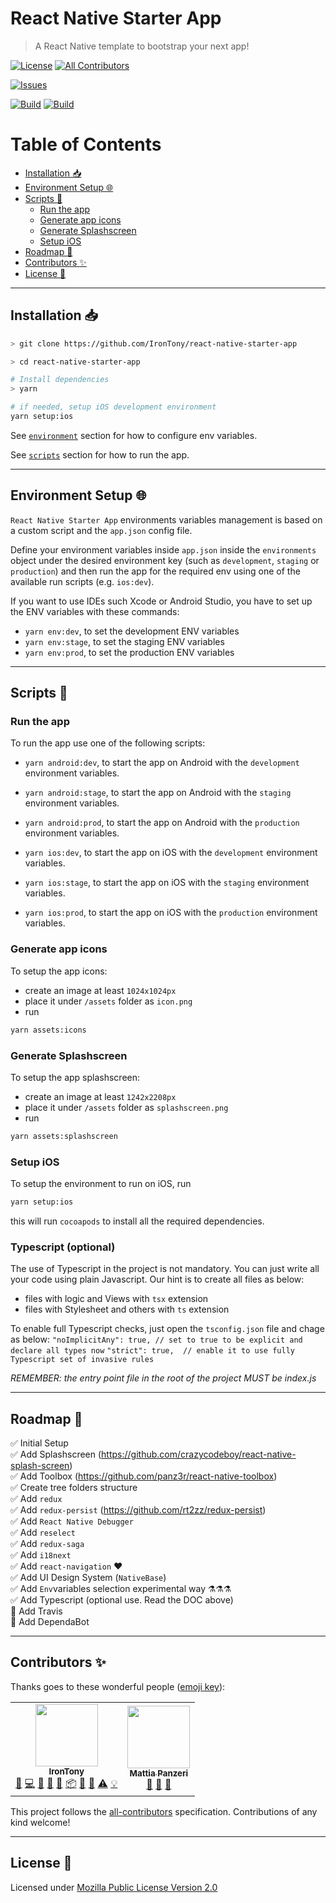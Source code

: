 # React Native Starter App <!-- omit in toc -->
> A React Native template to bootstrap your next app!

[![License](https://img.shields.io/github/license/IronTony/react-native-starter-app)](LICENSE)<!-- ALL-CONTRIBUTORS-BADGE:START - Do not remove or modify this section -->
[![All Contributors](https://img.shields.io/badge/all_contributors-2-screen.svg?style=flat)](#contributors-:sparkles:)
<!-- ALL-CONTRIBUTORS-BADGE:END -->

[![Issues](https://img.shields.io/github/issues/IronTony/react-native-starter-app.svg)](https://github.com/IronTony/react-native-starter-app/issues)

[![Build](https://img.shields.io/badge/iOS%20Tested-success-brightgreen.svg)](https://github.com/IronTony/react-native-starter-app)
[![Build](https://img.shields.io/badge/Android%20Tested-success-brightgreen.svg)](https://github.com/IronTony/react-native-starter-app)

# Table of Contents <!-- omit in toc -->
- [Installation :inbox_tray:](#installation-inbox_tray)
- [Environment Setup :globe_with_meridians:](#environment-setup-globe_with_meridians)
- [Scripts :wrench:](#scripts-wrench)
  - [Run the app](#run-the-app)
  - [Generate app icons](#generate-app-icons)
  - [Generate Splashscreen](#generate-splashscreen)
  - [Setup iOS](#setup-ios)
- [Roadmap :running:](#roadmap-running)
- [Contributors :sparkles:](#contributors-sparkles)
- [License :scroll:](#license-scroll)

---

## Installation :inbox_tray:

```bash
> git clone https://github.com/IronTony/react-native-starter-app

> cd react-native-starter-app

# Install dependencies
> yarn

# if needed, setup iOS development environment
yarn setup:ios
```

See [`environment`](#environment-setup-:globe_with_meridians:) section for how to configure env variables.

See [`scripts`](#scripts-:wrench:) section for how to run the app.

---

## Environment Setup :globe_with_meridians:

`React Native Starter App` environments variables management is based on a custom script and the `app.json` config file.

Define your environment variables inside `app.json` inside the `environments` object under the desired
environment key (such as `development`, `staging` or `production`) and then run the app for the required env 
using one of the available run scripts (e.g. `ios:dev`).

If you want to use IDEs such Xcode or Android Studio, you have to set up the ENV variables with these commands:
- `yarn env:dev`, to set the development ENV variables
- `yarn env:stage`, to set the staging ENV variables
- `yarn env:prod`, to set the production ENV variables

---

## Scripts :wrench:

### Run the app

To run the app use one of the following scripts:

- `yarn android:dev`, to start the app on Android with the `development` environment variables.
- `yarn android:stage`, to start the app on Android with the `staging` environment variables.
- `yarn android:prod`, to start the app on Android with the `production` environment variables.

- `yarn ios:dev`, to start the app on iOS with the `development` environment variables.
- `yarn ios:stage`, to start the app on iOS with the `staging` environment variables.
- `yarn ios:prod`, to start the app on iOS with the `production` environment variables.

### Generate app icons

To setup the app icons:

- create an image at least `1024x1024px`
- place it under `/assets` folder as `icon.png`
- run

```sh
yarn assets:icons
```

### Generate Splashscreen

To setup the app splashscreen:

- create an image at least `1242x2208px`
- place it under `/assets` folder as `splashscreen.png`
- run

```sh
yarn assets:splashscreen
```

### Setup iOS

To setup the environment to run on iOS, run

```sh
yarn setup:ios
```

this will run `cocoapods` to install all the required dependencies.


### Typescript (optional)

The use of Typescript in the project is not mandatory.
You can just write all your code using plain Javascript.
Our hint is to create all files as below:
 - files with logic and Views with `tsx` extension
 - files with Stylesheet and others with `ts` extension
 
To enable full Typescript checks, just open the `tsconfig.json` file and chage as below:
`"noImplicitAny": true, // set to true to be explicit and declare all types now`
`"strict": true,  // enable it to use fully Typescript set of invasive rules`

*REMEMBER: the entry point file in the root of the project MUST be index.js*

---

## Roadmap :running:

✅ Initial Setup<br/>
✅ Add Splashscreen (https://github.com/crazycodeboy/react-native-splash-screen)<br/>
✅ Add Toolbox (https://github.com/panz3r/react-native-toolbox)<br/>
✅ Create tree folders structure<br/>
✅ Add `redux`<br/>
✅ Add `redux-persist` (https://github.com/rt2zz/redux-persist)<br/>
✅ Add `React Native Debugger`<br/>
✅ Add `reselect`<br/>
✅ Add `redux-saga`<br/>
✅ Add `i18next`<br/>
✅ Add `react-navigation` ❤️<br/>
✅ Add UI Design System (`NativeBase`)<br />
✅ Add `Env`variables selection experimental way ⚗️⚗️⚗️<br />
✅ Add Typescript (optional use. Read the DOC above)<br />
🚫 Add Travis<br />
🚫 Add DependaBot<br />

---

## Contributors :sparkles:

Thanks goes to these wonderful people ([emoji key](https://allcontributors.org/docs/en/emoji-key)):

<!-- ALL-CONTRIBUTORS-LIST:START - Do not remove or modify this section -->
<!-- prettier-ignore-start -->
<!-- markdownlint-disable -->
<table>
  <tr>
    <td align="center"><a href="https://github.com/IronTony"><img src="https://avatars3.githubusercontent.com/u/3645225?v=4" width="100px;" alt=""/><br /><sub><b>IronTony</b></sub></a><br /><a href="#ideas-IronTony" title="Ideas, Planning, & Feedback">🤔</a> <a href="https://github.com/IronTony/react-native-starter-app/commits?author=IronTony" title="Code">💻</a> <a href="https://github.com/IronTony/react-native-starter-app/commits?author=IronTony" title="Documentation">📖</a> <a href="https://github.com/IronTony/react-native-starter-app/issues?q=author%3AIronTony" title="Bug reports">🐛</a> <a href="#maintenance-IronTony" title="Maintenance">🚧</a> <a href="#platform-IronTony" title="Packaging/porting to new platform">📦</a> <a href="#question-IronTony" title="Answering Questions">💬</a> <a href="https://github.com/IronTony/react-native-starter-app/pulls?q=is%3Apr+reviewed-by%3AIronTony" title="Reviewed Pull Requests">👀</a> <a href="https://github.com/IronTony/react-native-starter-app/commits?author=IronTony" title="Tests">⚠️</a> <a href="#example-IronTony" title="Examples">💡</a></td>
    <td align="center"><a href="http://panz3r.dev"><img src="https://avatars3.githubusercontent.com/u/1754457?v=4" width="100px;" alt=""/><br /><sub><b>Mattia Panzeri</b></sub></a><br /><a href="#ideas-panz3r" title="Ideas, Planning, & Feedback">🤔</a> <a href="https://github.com/IronTony/react-native-starter-app/commits?author=panz3r" title="Documentation">📖</a> <a href="#tool-panz3r" title="Tools">🔧</a></td>
  </tr>
</table>

<!-- markdownlint-enable -->
<!-- prettier-ignore-end -->
<!-- ALL-CONTRIBUTORS-LIST:END -->

This project follows the [all-contributors](https://github.com/all-contributors/all-contributors) specification. Contributions of any kind welcome!

---

## License :scroll:

Licensed under [Mozilla Public License Version 2.0](LICENSE)
